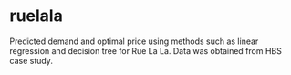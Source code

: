 # ruelala
Predicted demand and optimal price using methods such as linear regression and decision tree for Rue La La. Data was obtained from HBS case study.
